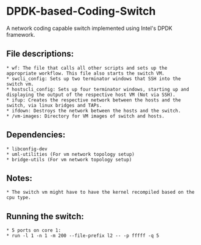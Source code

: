 # DPDK-based-Coding-Switch
A network coding capable switch implemented using Intel's DPDK framework.

## File descriptions:
	* wf: The file that calls all other scripts and sets up the appropriate workflow. This file also starts the switch VM.
	* swcli_config: Sets up two terminator windows that SSH into the switch vm.
	* hostscli_config: Sets up four terminator windows, starting up and displaying the output of the respective host VM (Not via SSH).
	* ifup: Creates the respective network between the hosts and the switch, via linux bridges and TAPs.
	* ifdown: Destroys the network between the hosts and the switch. 
	* /vm-images: Directory for VM images of switch and hosts.

## Dependencies:
	* libconfig-dev
	* uml-utilities (For vm network topology setup)
	* bridge-utils (For vm network topology setup)

## Notes:
	* The switch vm might have to have the kernel recompiled based on the cpu type.

## Running the switch:
	* 5 ports on core 1: 
	* run -l 1 -n 1 -m 200 --file-prefix l2 -- -p fffff -q 5


